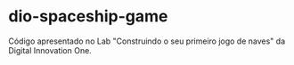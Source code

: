 # dio-spaceship-game
Código apresentado no Lab "Construindo o seu primeiro jogo de naves" da Digital Innovation One.

